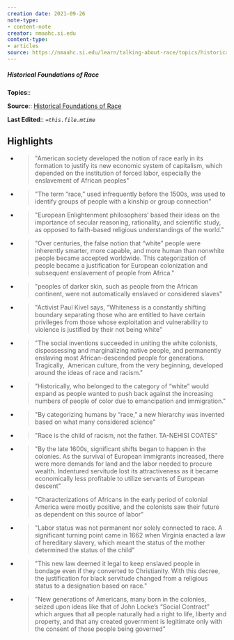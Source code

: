```yaml
---
creation date: 2021-09-26
note-type:
- content-note
creator: nmaahc.si.edu
content-type: 
- articles
source: https://nmaahc.si.edu/learn/talking-about-race/topics/historical-foundations-race
---
```

##### Historical Foundations of Race

**Topics**::  

**Source**:: [Historical Foundations of Race](https://nmaahc.si.edu/learn/talking-about-race/topics/historical-foundations-race)

**Last Edited**:: *`=this.file.mtime`*

## Highlights
- > "American society developed the notion of race early in its formation to justify its new economic system of capitalism, which depended on the institution of forced labor, especially the enslavement of African peoples" 

- > "The term “race,” used infrequently before the 1500s, was used to identify groups of people with a kinship or group connection" 

- > "European Enlightenment philosophers’ based their ideas on the importance of secular reasoning, rationality, and scientific study, as opposed to faith-based religious understandings of the world." 

- > "Over centuries, the false notion that “white” people were inherently smarter, more capable, and more human than nonwhite people became accepted worldwide. This categorization of people became a justification for European colonization and subsequent enslavement of people from Africa." 

- > "peoples of darker skin, such as people from the African continent, were not automatically enslaved or considered slaves" 

- > "Activist Paul Kivel says, “Whiteness is a constantly shifting boundary separating those who are entitled to have certain privileges from those whose exploitation and vulnerability to violence is justified by their not being white" 

- > "The social inventions succeeded in uniting the white colonists, dispossessing and marginalizing native people, and permanently enslaving most African-descended people for generations. Tragically,  American culture, from the very beginning, developed around the ideas of race and racism." 

- > "Historically, who belonged to the category of “white” would expand as people wanted to push back against the increasing numbers of people of color due to emancipation and immigration." 

- > "By categorizing humans by “race,” a new hierarchy was invented based on what many considered science" 

- > "Race is the child of racism, not the father.
    TA-NEHISI COATES" 

- > "By the late 1600s, significant shifts began to happen in the colonies. As the survival of European immigrants increased, there were more demands for land and the labor needed to procure wealth. Indentured servitude lost its attractiveness as it became economically less profitable to utilize servants of European descent" 

- > "Characterizations of Africans in the early period of colonial America were mostly positive, and the colonists saw their future as dependent on this source of labor" 

- > "Labor status was not permanent nor solely connected to race. A significant turning point came in 1662 when Virginia enacted a law of hereditary slavery, which meant the status of the mother determined the status of the child" 

- > "This new law deemed it legal to keep enslaved people in bondage even if they converted to Christianity. With this decree, the justification for black servitude changed from a religious status to a designation based on race." 

- > "New generations of Americans, many born in the colonies, seized upon ideas like that of John Locke’s “Social Contract” which argues that all people naturally had a right to life, liberty and property, and that any created government is legitimate only with the consent of those people being governed" 

